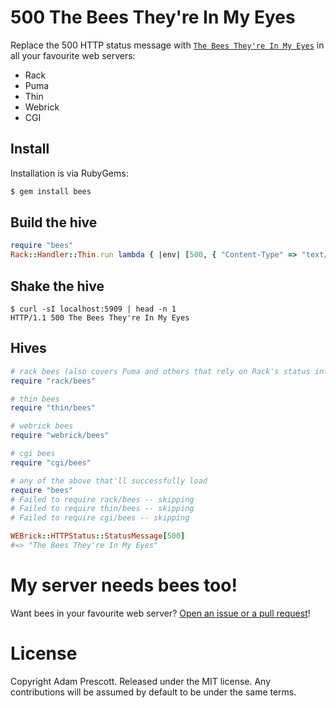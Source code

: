 # 500 The Bees They're In My Eyes

Replace the 500 HTTP status message with [`The Bees They're In My Eyes`](https://github.com/codahale/codahale.com/blob/036912e018da23cabd19f1062a0915b2f9a8d114/_posts/2010-10-07-you-cant-sacrifice-partition-tolerance.md#on-availability) in all your favourite web servers:

* Rack
* Puma
* Thin
* Webrick
* CGI

## Install

Installation is via RubyGems:

```bash
$ gem install bees
```

## Build the hive

```ruby
require "bees"
Rack::Handler::Thin.run lambda { |env| [500, { "Content-Type" => "text/html" }, ["Hello world!"]] }, :Port => 5909
```

## Shake the hive

```
$ curl -sI localhost:5909 | head -n 1
HTTP/1.1 500 The Bees They're In My Eyes
```

## Hives

```ruby
# rack bees (also covers Puma and others that rely on Rack's status info)
require "rack/bees"

# thin bees
require "thin/bees"

# webrick bees
require "webrick/bees"

# cgi bees
require "cgi/bees"

# any of the above that'll successfully load
require "bees"
# Failed to require rack/bees -- skipping
# Failed to require thin/bees -- skipping
# Failed to require cgi/bees -- skipping

WEBrick::HTTPStatus::StatusMessage[500]
#=> "The Bees They're In My Eyes"
```

# My server needs bees too!

Want bees in your favourite web server? [Open an issue or a pull request](https://github.com/aprescott/bees.rb)!

# License

Copyright Adam Prescott. Released under the MIT license. Any contributions will be assumed by default to be under the same terms.
